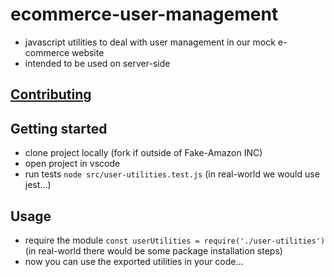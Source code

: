# ecommerce-user-management
- javascript utilities to deal with user management in our mock e-commerce website
- intended to be used on server-side

## [Contributing](CONTRIBUTING.md)

## Getting started
- clone project locally (fork if outside of Fake-Amazon INC)
- open project in vscode
- run tests `node src/user-utilities.test.js` (in real-world we would use jest...)

## Usage
- require the module `const userUtilities = require('./user-utilities')` (in real-world there would be some package installation steps)
- now you can use the exported utilities in your code...
